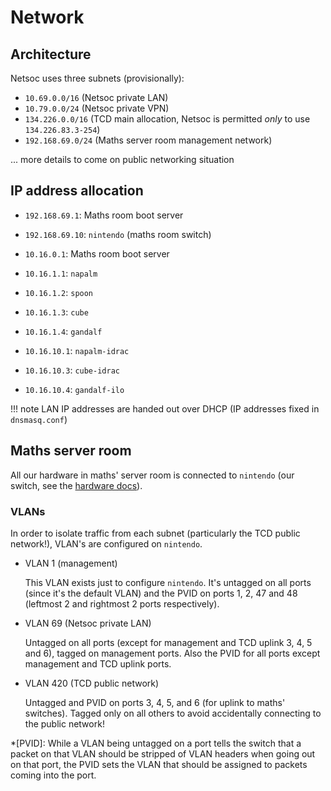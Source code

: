 # Network

## Architecture

Netsoc uses three subnets (provisionally):

- `10.69.0.0/16` (Netsoc private LAN)
- `10.79.0.0/24` (Netsoc private VPN)
- `134.226.0.0/16` (TCD main allocation, Netsoc is permitted _only_ to use
  `134.226.83.3-254`)
- `192.168.69.0/24` (Maths server room management network)

... more details to come on public networking situation

## IP address allocation

- `192.168.69.1`: Maths room boot server
- `192.168.69.10`: `nintendo` (maths room switch)

- `10.16.0.1`: Maths room boot server
- `10.16.1.1`: `napalm`
- `10.16.1.2`: `spoon`
- `10.16.1.3`: `cube`
- `10.16.1.4`: `gandalf`
- `10.16.10.1`: `napalm-idrac`
- `10.16.10.3`: `cube-idrac`
- `10.16.10.4`: `gandalf-ilo`

!!! note
    LAN IP addresses are handed out over DHCP (IP addresses fixed in
    `dnsmasq.conf`)

## Maths server room

All our hardware in maths' server room is connected to `nintendo` (our switch,
see the [hardware docs](../hardware/)).

### VLANs

In order to isolate traffic from each subnet (particularly the TCD public
network!), VLAN's are configured on `nintendo`.

- VLAN 1 (management)

    This VLAN exists just to configure `nintendo`. It's untagged on all ports
    (since it's the default VLAN) and the PVID on ports 1, 2, 47 and 48
    (leftmost 2 and rightmost 2 ports respectively).

- VLAN 69 (Netsoc private LAN)

    Untagged on all ports (except for management and TCD uplink 3, 4, 5 and 6),
    tagged on management ports. Also the PVID for all ports except management
    and TCD uplink ports.

- VLAN 420 (TCD public network)

    Untagged and PVID on ports 3, 4, 5, and 6 (for uplink to maths' switches).
    Tagged only on all others to avoid accidentally connecting to the public
    network!

*[PVID]: While a VLAN being untagged on a port tells the switch that a packet on that VLAN should be stripped of VLAN headers when going out on that port, the PVID sets the VLAN that should be assigned to packets coming into the port.
